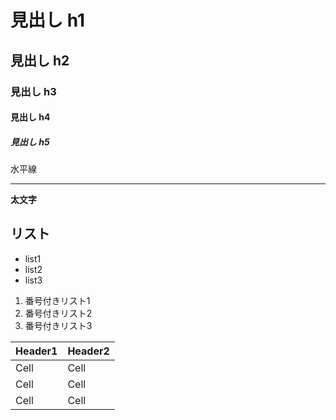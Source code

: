 # 見出し h1
## 見出し h2
### 見出し h3 
#### 見出し h4
##### 見出し h5

水平線

---

**太文字**

## リスト
- list1
- list2
- list3

1. 番号付きリスト1
2. 番号付きリスト2
3. 番号付きリスト3

Header1 | Header2
------- | -------
Cell    | Cell
Cell    | Cell
Cell    | Cell
